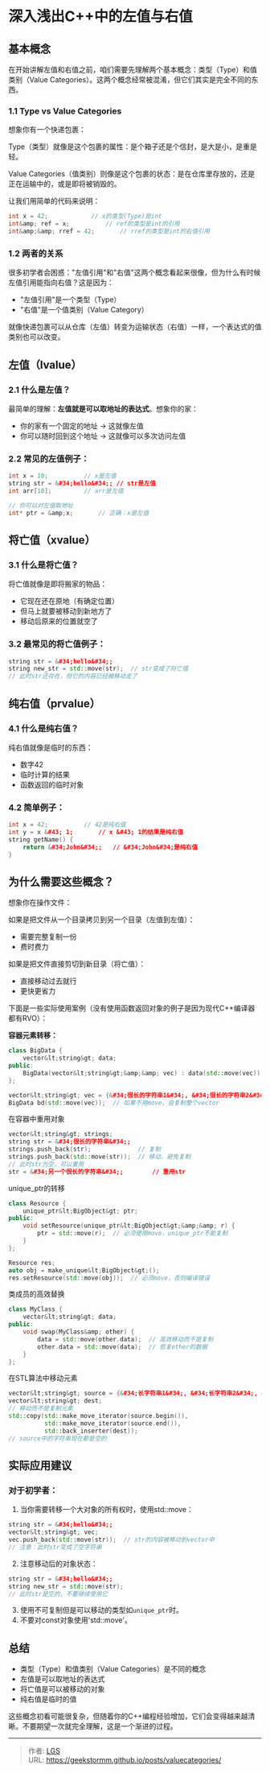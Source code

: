 # 深入浅出C&#43;&#43;中的左值与右值


## 基本概念

在开始讲解左值和右值之前，咱们需要先理解两个基本概念：类型（Type）和值类别（Value Categories）。这两个概念经常被混淆，但它们其实是完全不同的东西。

### 1.1 Type vs Value Categories

想象你有一个快递包裹：

Type（类型）就像是这个包裹的属性：是个箱子还是个信封，是大是小，是重是轻。

Value Categories（值类别）则像是这个包裹的状态：是在仓库里存放的，还是正在运输中的，或是即将被销毁的。

让我们用简单的代码来说明：

```C&#43;&#43;
int x = 42;            // x的类型(Type)是int
int&amp; ref = x;          // ref的类型是int的引用
int&amp;&amp; rref = 42;       // rref的类型是int的右值引用
```

### 1.2 两者的关系

很多初学者会困惑：&#34;左值引用&#34;和&#34;右值&#34;这两个概念看起来很像，但为什么有时候左值引用能指向右值？这是因为：

-   &#34;左值引用&#34;是一个类型（Type）
-   &#34;右值&#34;是一个值类别（Value Category）

就像快递包裹可以从仓库（左值）转变为运输状态（右值）一样，一个表达式的值类别也可以改变。

## 左值（lvalue）

### 2.1 什么是左值？

最简单的理解：**左值就是可以取地址的表达式**。想象你的家：

-   你的家有一个固定的地址 -&gt; 这就像左值
-   你可以随时回到这个地址 -&gt; 这就像可以多次访问左值

### 2.2 常见的左值例子：

```C&#43;&#43;
int x = 10;          // x是左值
string str = &#34;hello&#34;; // str是左值
int arr[10];         // arr是左值

// 你可以对左值取地址
int* ptr = &amp;x;       // 正确：x是左值
```

## 将亡值（xvalue）

### 3.1 什么是将亡值？

将亡值就像是即将搬家的物品：

-   它现在还在原地（有确定位置）
-   但马上就要被移动到新地方了
-   移动后原来的位置就空了

### 3.2 最常见的将亡值例子：

```C&#43;&#43;
string str = &#34;hello&#34;;
string new_str = std::move(str);  // str变成了将亡值
// 此时str还存在，但它的内容已经被移动走了
```

## 纯右值（prvalue）

### 4.1 什么是纯右值？

纯右值就像是临时的东西：

-   数字42
-   临时计算的结果
-   函数返回的临时对象

### 4.2 简单例子：

```C&#43;&#43;
int x = 42;          // 42是纯右值
int y = x &#43; 1;       // x &#43; 1的结果是纯右值
string getName() {
    return &#34;John&#34;;   // &#34;John&#34;是纯右值
}
```

## 为什么需要这些概念？

想象你在操作文件：

如果是把文件从一个目录拷贝到另一个目录（左值到左值）：

-   需要完整复制一份
-   费时费力

如果是把文件直接剪切到新目录（将亡值）：

-   直接移动过去就行
-   更快更省力

下面是一些实际使用案例（没有使用函数返回对象的例子是因为现代C&#43;&#43;编译器都有RVO）：

**容器元素转移：**

```C&#43;&#43;
class BigData {
    vector&lt;string&gt; data;
public:
    BigData(vector&lt;string&gt;&amp;&amp; vec) : data(std::move(vec)) {} // 移动构造
};

vector&lt;string&gt; vec = {&#34;很长的字符串1&#34;, &#34;很长的字符串2&#34;, &#34;很长的字符串3&#34;};
BigData bd(std::move(vec));  // 如果不用move，会复制整个vector
```

在容器中重用对象

```C&#43;&#43;
vector&lt;string&gt; strings;
string str = &#34;很长的字符串&#34;;
strings.push_back(str);             // 复制
strings.push_back(std::move(str));  // 移动，避免复制
// 此时str为空，可以重用
str = &#34;另一个很长的字符串&#34;;        // 重用str
```

unique_ptr的转移

```C&#43;&#43;
class Resource {
    unique_ptr&lt;BigObject&gt; ptr;
public:
    void setResource(unique_ptr&lt;BigObject&gt;&amp;&amp; r) {
        ptr = std::move(r);  // 必须使用move，unique_ptr不能复制
    }
};

Resource res;
auto obj = make_unique&lt;BigObject&gt;();
res.setResource(std::move(obj));  // 必须move，否则编译错误
```

类成员的高效替换

```C&#43;&#43;
class MyClass {
    vector&lt;string&gt; data;
public:
    void swap(MyClass&amp; other) {
        data = std::move(other.data);  // 高效移动而不是复制
        other.data = std::move(data);  // 恢复other的数据
    }
};
```

在STL算法中移动元素

```C&#43;&#43;
vector&lt;string&gt; source = {&#34;长字符串1&#34;, &#34;长字符串2&#34;, &#34;长字符串3&#34;};
vector&lt;string&gt; dest;
// 移动而不是复制元素
std::copy(std::make_move_iterator(source.begin()),
          std::make_move_iterator(source.end()),
          std::back_inserter(dest));
// source中的字符串现在都是空的
```

## 实际应用建议

### 对于初学者：

1. 当你需要转移一个大对象的所有权时，使用std::move：

```C&#43;&#43;
string str = &#34;hello&#34;;
vector&lt;string&gt; vec;
vec.push_back(std::move(str));  // str的内容被移动到vector中
// 注意：此时str变成了空字符串
```

2. 注意移动后的对象状态：

```C&#43;&#43;
string str = &#34;hello&#34;;
string new_str = std::move(str);
// 此时str是空的，不要继续使用它
```

3. 使用不可复制但是可以移动的类型如`unique_ptr`时。
4. 不要对const对象使用&#39;std::move&#39;。

## 总结

-   类型（Type）和值类别（Value Categories）是不同的概念
-   左值是可以取地址的表达式
-   将亡值是可以被移动的对象
-   纯右值是临时的值

这些概念初看可能很复杂，但随着你的C&#43;&#43;编程经验增加，它们会变得越来越清晰。不要期望一次就完全理解，这是一个渐进的过程。


---

> 作者: [LGS](https://github.com/geekstormm)  
> URL: https://geekstormm.github.io/posts/valuecategories/  

